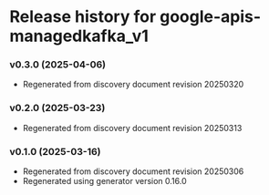 # Release history for google-apis-managedkafka_v1

### v0.3.0 (2025-04-06)

* Regenerated from discovery document revision 20250320

### v0.2.0 (2025-03-23)

* Regenerated from discovery document revision 20250313

### v0.1.0 (2025-03-16)

* Regenerated from discovery document revision 20250306
* Regenerated using generator version 0.16.0

